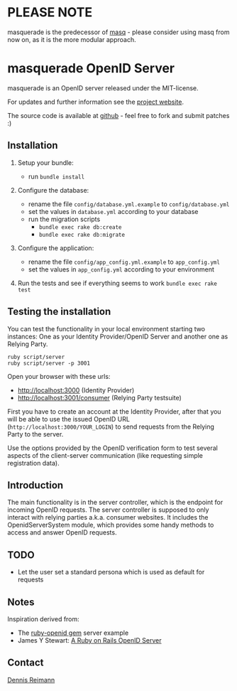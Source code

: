 # PLEASE NOTE

masquerade is the predecessor of [masq](https://github.com/dennisreimann/masq) - please consider using masq from now on, as it is the more modular approach.



# masquerade OpenID Server

masquerade is an OpenID server released under the MIT-license.

For updates and further information see the [project website](http://github.com/dennisreimann/masquerade/).

The source code is available at [github](http://github.com/dennisreimann/masquerade/) - feel free to fork and submit patches :)

## Installation

1. Setup your bundle:
    * run `bundle install`

2. Configure the database:
    * rename the file `config/database.yml.example` to `config/database.yml`
    * set the values in `database.yml` according to your database
    * run the migration scripts
        - `bundle exec rake db:create`
        - `bundle exec rake db:migrate`

3. Configure the application:
    * rename the file `config/app_config.yml.example` to `app_config.yml`
    * set the values in `app_config.yml` according to your environment

4. Run the tests and see if everything seems to work
	`bundle exec rake test`

## Testing the installation

You can test the functionality in your local environment starting two instances: One as
your Identity Provider/OpenID Server and another one as Relying Party.

	ruby script/server
	ruby script/server -p 3001

Open your browser with these urls:

* [http://localhost:3000](http://localhost:3000) (Identity Provider)
* [http://localhost:3001/consumer](http://localhost:3001/consumer) (Relying Party testsuite)

First you have to create an account at the Identity Provider, after that you will be able
to use the issued OpenID URL (`http://localhost:3000/YOUR_LOGIN`) to send requests from the
Relying Party to the server.

Use the options provided by the OpenID verification form to test several aspects of the
client-server communication (like requesting simple registration data).

## Introduction

The main functionality is in the server controller, which is the endpoint for incoming
OpenID requests. The server controller is supposed to only interact with relying parties
a.k.a. consumer websites. It includes the OpenidServerSystem module, which provides some
handy methods to access and answer OpenID requests.

## TODO

* Let the user set a standard persona which is used as default for requests

## Notes

Inspiration derived from:

* The [ruby-openid gem](https://github.com/openid/ruby-openid/) server example
* James Y Stewart: [A Ruby on Rails OpenID Server](http://jystewart.net/process/2007/10/a-ruby-on-rails-openid-server/)

## Contact

[Dennis Reimann](mailto:mail@dennisreimann.de)
